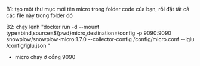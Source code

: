 B1: tạo một thư mục mới tên micro trong folder code của bạn, rồi đặt tất cả các file này trong folder đó

B2: chạy lệnh "docker run -d --mount type=bind,source=${pwd}micro,destination=/config -p 9090:9090 snowplow/snowplow-micro:1.7.0 --collector-config /config/micro.conf --iglu /config/iglu.json "

- micro chạy ở cổng 9090